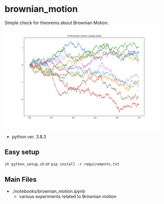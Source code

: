 # brownian_motion
Simple check for theorems about Brownian Motion.
![sample_paths](./10_sample_paths.png)

- python ver. 3.8.3

## Easy setup
`sh python_setup.sh`
or
`pip install -r requirements.txt`

## Main Files
- ./notebooks/brownian_motion.ipynb
  - various experiments related to Brownian motion
